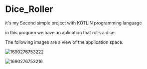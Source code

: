 # Dice_Roller
it's my Second simple project with KOTLIN programming language

in this program we have an aplication that rolls a dice.

The following images are a view of the application space.


![1690276753222](https://github.com/amirsallah/Dice_Roller/assets/79834856/506d741b-6441-479c-bdd8-8296d73b1e21)




![1690276753216](https://github.com/amirsallah/Dice_Roller/assets/79834856/1ed5dbc4-701d-49d8-98c5-670887ce037d)
